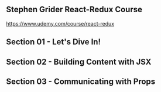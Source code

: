 ## Stephen Grider React-Redux Course
https://www.udemy.com/course/react-redux

## Section 01 - Let's Dive In!

## Section 02 - Building Content with JSX

## Section 03 - Communicating with Props